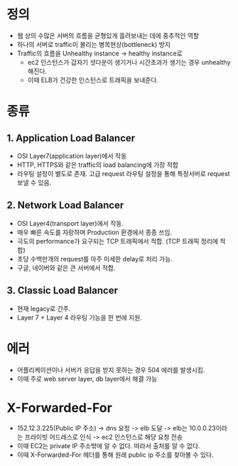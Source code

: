 
# 정의
- 웹 상의 수많은 서버의 흐름을 균형있게 흘려보내는 데에 중추적인 역할
- 하나의 서버로 traffic이 몰리는 병목현상(bottleneck) 방지
- Traffic의 흐름을 Unhealthy instance -> healthy instance로
	- ec2 인스턴스가 갑자기 셧다운이 생기거나 시간초과가 생기는 경우 unhealthy 해진다. 
	- 이때 ELB가 건강한 인스턴스로 트래픽을 보내준다.


# 종류
## 1. Application Load Balancer
- OSI Layer7(application layer)에서 작동
- HTTP, HTTPS와 같은 traffic의 load balancing에 가장 적합
- 라우팅 설정이 별도로 존재. 고급 request 라우팅 설정을 통해 특정서버로 request 보낼 수 있음.


## 2. Network Load Balancer
- OSI Layer4(transport layer)에서 작동. 
- 매우 빠른 속도를 자랑하며 Production 환경에서 종종 쓰임.
- 극도의 performance가 요구되는 TCP 트래픽에서 적합. (TCP 트래픽 정리에 적합)
- 초당 수백만개의 request를 아주 미세한 delay로 처리 가능.
- 구글, 네이버와 같은 큰 서버에서 적합.

## 3. Classic Load Balancer
- 현재 legacy로 간주.
- Layer 7 + Layer 4 라우팅 기능을 한 번에 지원.

# 에러
- 어플리케이션이나 서버가 응답을 받지 못하는 경우 504 에러를 발생시킴.
- 이때 주로 web server layer, db layer에서 해결 가능


# X-Forwarded-For
- 152.12.3.225(Public IP 주소) -> dns 요청 -> elb 도달 -> elb는 10.0.0.23이라는 프라이빗 어드레스로 인식 -> ec2 인스턴스로 해당 요청 전송 
- 이때 EC2는 private IP 주소밖에 알 수 없다. 따라서 출처를 알 수 없다. 
- 이때 X-Forwarded-For 헤더를 통해 원래 public ip 주소를 찾아볼 수 있다.
